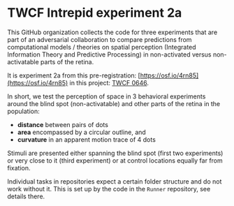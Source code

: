 # TWCF Intrepid experiment 2a

This GitHub organization collects the code for three experiments that are part of an adversarial collaboration to compare predictions from computational models / theories on spatial perception (Integrated Information Theory and Predictive Processing) in non-activated versus non-activatable parts of the retina.

It is experiment 2a from this pre-registration: [https://osf.io/4rn85](https://osf.io/4rn85) in this project: [TWCF 0646](https://www.templetonworldcharity.org/projects-database/0646).

In short, we test the perception of space in 3 behavioral experiments around the blind spot (non-activatable) and other parts of the retina in the population:

- **distance** between pairs of dots
- **area** encompassed by a circular outline, and
- **curvature** in an apparent motion trace of 4 dots

Stimuli are presented either spanning the blind spot (first two experiments) or very close to it (third experiment) or at control locations equally far from fixation.

Individual tasks in repositories expect a certain folder structure and do not work without it. This is set up by the code in the `Runner` repository, see details there.
